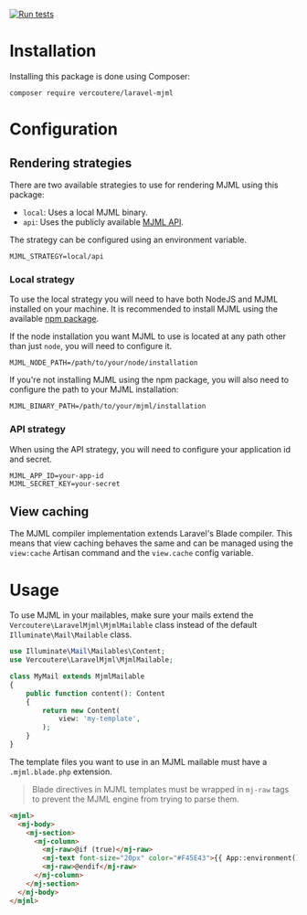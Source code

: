 [![Run tests](https://github.com/Vercoutere/laravel-mjml/actions/workflows/run-tests.yml/badge.svg)](https://github.com/Vercoutere/laravel-mjml/actions/workflows/run-tests.yml)

# Installation
Installing this package is done using Composer:
```
composer require vercoutere/laravel-mjml
```
# Configuration
## Rendering strategies
There are two available strategies to use for rendering MJML using this package:
- `local`: Uses a local MJML binary.
- `api`: Uses the publicly available [MJML API](https://mjml.io/api).

The strategy can be configured using an environment variable.
```
MJML_STRATEGY=local/api
```
### Local strategy
To use the local strategy you will need to have both NodeJS and MJML installed on your machine.
It is recommended to install MJML using the available [npm package](https://www.npmjs.com/package/mjml).

If the node installation you want MJML to use is located at any path other than just `node`, you will need to configure it.
```
MJML_NODE_PATH=/path/to/your/node/installation
```
If you're not installing MJML using the npm package, you will also need to configure the path to your MJML installation:
```
MJML_BINARY_PATH=/path/to/your/mjml/installation
```
### API strategy
When using the API strategy, you will need to configure your application id and secret.
```
MJML_APP_ID=your-app-id
MJML_SECRET_KEY=your-secret
```
## View caching
The MJML compiler implementation extends Laravel's Blade compiler. This means that view caching behaves the same and can be managed using the `view:cache` Artisan command and the `view.cache` config variable.
# Usage
To use MJML in your mailables, make sure your mails extend the `Vercoutere\LaravelMjml\MjmlMailable` class instead of the default `Illuminate\Mail\Mailable` class.
```php
use Illuminate\Mail\Mailables\Content;
use Vercoutere\LaravelMjml\MjmlMailable;

class MyMail extends MjmlMailable
{
    public function content(): Content
    {
        return new Content(
            view: 'my-template',
        );
    }
}
```
The template files you want to use in an MJML mailable must have a `.mjml.blade.php` extension.

> Blade directives in MJML templates must be wrapped in `mj-raw` tags to prevent the MJML engine from trying to parse them.
```html
<mjml>
  <mj-body>
    <mj-section>
      <mj-column>
        <mj-raw>@if (true)</mj-raw>
        <mj-text font-size="20px" color="#F45E43">{{ App::environment() }}</mj-text>
        <mj-raw>@endif</mj-raw>
      </mj-column>
    </mj-section>
  </mj-body>
</mjml>
```
